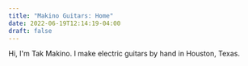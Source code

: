 ```yaml
---
title: "Makino Guitars: Home"
date: 2022-06-19T12:14:19-04:00
draft: false
---
```


Hi, I'm Tak Makino. I make electric guitars by hand in Houston, Texas.

